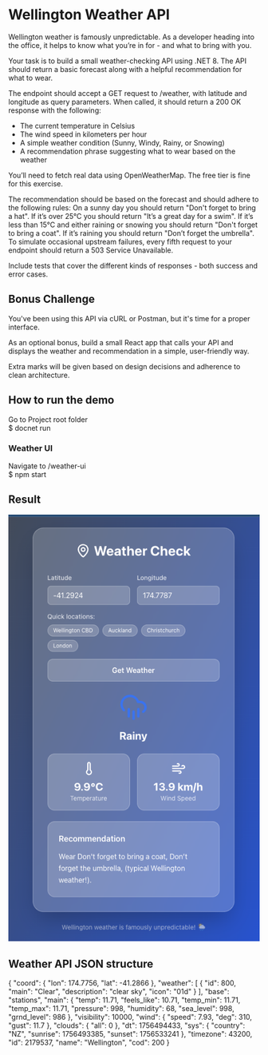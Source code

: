 # Wellington Weather API
Wellington weather is famously unpredictable. As a developer heading into the office, it helps to know what you’re in for - and what to bring with you.

Your task is to build a small weather-checking API using .NET 8. The API should return a basic forecast along with a helpful recommendation for what to wear.

The endpoint should accept a GET request to /weather, with latitude and longitude as query parameters. When called, it should return a 200 OK response with the following:
- The current temperature in Celsius
- The wind speed in kilometers per hour
- A simple weather condition (Sunny, Windy, Rainy, or Snowing)
- A recommendation phrase suggesting what to wear based on the weather

You’ll need to fetch real data using OpenWeatherMap. The free tier is fine for this exercise.

The recommendation should be based on the forecast and should adhere to the following rules:
On a sunny day you should return "Don't forget to bring a hat".
If it’s over 25°C you should return "It’s a great day for a swim".
If it’s less than 15°C and either raining or snowing you should return "Don't forget to bring a coat".
If it’s raining you should return "Don’t forget the umbrella".
To simulate occasional upstream failures, every fifth request to your endpoint should return a 503 Service Unavailable.

Include tests that cover the different kinds of responses - both success and error cases.

## Bonus Challenge
You've been using this API via cURL or Postman, but it's time for a proper interface.

As an optional bonus, build a small React app that calls your API and displays the weather and recommendation in a simple, user-friendly way.

Extra marks will be given based on design decisions and adherence to clean architecture.

## How to run the demo
Go to Project root folder <br/>
$ docnet run

### Weather UI
Navigate to /weather-ui <br/>
$ npm start 

## Result
![Result](https://github.com/robbyahn/WeatherAPI/blob/main/screenshot.png?raw=true)



## Weather API JSON structure

{
  "coord": {
    "lon": 174.7756,
    "lat": -41.2866
  },
  "weather": [
    {
      "id": 800,
      "main": "Clear",
      "description": "clear sky",
      "icon": "01d"
    }
  ],
  "base": "stations",
  "main": {
    "temp": 11.71,
    "feels_like": 10.71,
    "temp_min": 11.71,
    "temp_max": 11.71,
    "pressure": 998,
    "humidity": 68,
    "sea_level": 998,
    "grnd_level": 986
  },
  "visibility": 10000,
  "wind": {
    "speed": 7.93,
    "deg": 310,
    "gust": 11.7
  },
  "clouds": {
    "all": 0
  },
  "dt": 1756494433,
  "sys": {
    "country": "NZ",
    "sunrise": 1756493385,
    "sunset": 1756533241
  },
  "timezone": 43200,
  "id": 2179537,
  "name": "Wellington",
  "cod": 200
}
